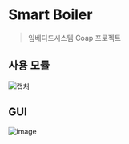 # Smart Boiler
> 임베디드시스템 Coap 프로젝트

## 사용 모듈
![캡처](https://user-images.githubusercontent.com/67696918/117564854-19b39480-b0e9-11eb-829e-be5af56bf60a.JPG)

## GUI
![image](https://user-images.githubusercontent.com/67696918/117564886-567f8b80-b0e9-11eb-9de5-851fb5a5629d.png)
